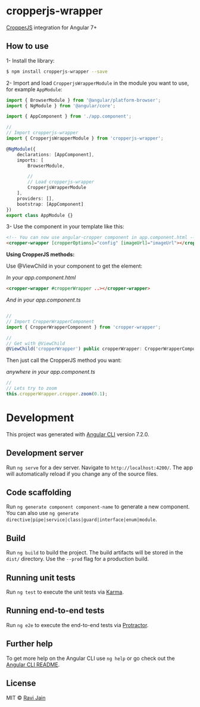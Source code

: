 # cropperjs-wrapper

[CropperJS](https://fengyuanchen.github.io/cropperjs/) integration for Angular 7+

## How to use

1- Install the library:

```bash
$ npm install cropperjs-wrapper --save
```

2- Import and load `CropperjsWrapperModule` in the module you want to use, for example `AppModule`:

```typescript
import { BrowserModule } from '@angular/platform-browser';
import { NgModule } from '@angular/core';

import { AppComponent } from './app.component';

//
// Import cropperjs-wrapper
import { CropperjsWrapperModule } from 'cropperjs-wrapper';

@NgModule({
    declarations: [AppComponent],
    imports: [
        BrowserModule,

        //
        // Load cropperjs-wrapper
        CropperjsWrapperModule
    ],
    providers: [],
    bootstrap: [AppComponent]
})
export class AppModule {}
```

3- Use the component in your template like this:

```html
<!-- You can now use angular-cropper component in app.component.html -->
<cropper-wrapper [cropperOptions]="config" [imageUrl]="imageUrl"></cropper-wrapper>
```

**Using CropperJS methods:**

Use @ViewChild in your component to get the element:

_In your app.component.html_

```html
<cropper-wrapper #cropperWrapper ..></cropper-wrapper>
```

_And in your app.component.ts_

```js

//
// Import CropperWrapperComponent
import { CropperWrapperComponent } from 'cropper-wrapper';

//
// Get with @ViewChild
@ViewChild('cropperWrapper') public cropperWrapper: CropperWrapperComponent;
```

Then just call the CropperJS method you want:

_anywhere in your app.component.ts_

```js
//
// Lets try to zoom
this.cropperWrapper.cropper.zoom(0.1);
```

# Development

This project was generated with [Angular CLI](https://github.com/angular/angular-cli) version 7.2.0.

## Development server

Run `ng serve` for a dev server. Navigate to `http://localhost:4200/`. The app will automatically reload if you change any of the source files.

## Code scaffolding

Run `ng generate component component-name` to generate a new component. You can also use `ng generate directive|pipe|service|class|guard|interface|enum|module`.

## Build

Run `ng build` to build the project. The build artifacts will be stored in the `dist/` directory. Use the `--prod` flag for a production build.

## Running unit tests

Run `ng test` to execute the unit tests via [Karma](https://karma-runner.github.io).

## Running end-to-end tests

Run `ng e2e` to execute the end-to-end tests via [Protractor](http://www.protractortest.org/).

## Further help

To get more help on the Angular CLI use `ng help` or go check out the [Angular CLI README](https://github.com/angular/angular-cli/blob/master/README.md).

## License

MIT © [Ravi Jain](mailto:ravi9115ravi@gmail.com)
